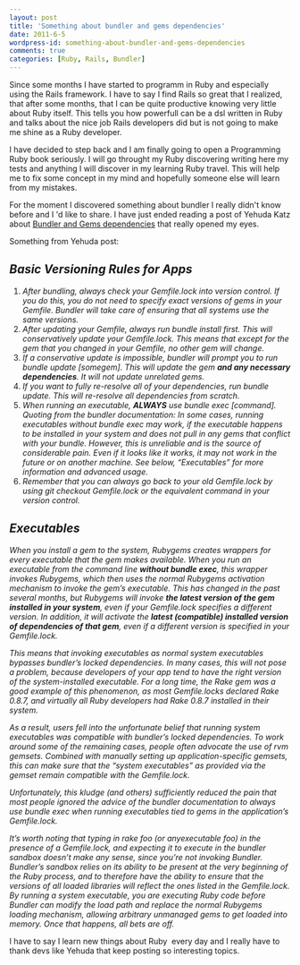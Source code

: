 ```yaml
---
layout: post
title: 'Something about bundler and gems dependencies'
date: 2011-6-5
wordpress-id: something-about-bundler-and-gems-dependencies
comments: true
categories: [Ruby, Rails, Bundler]
---
```

Since some months I have started to programm in Ruby and especially using the Rails framework. I have to say I find Rails so great that I realized, that after some months, that I can be quite productive knowing very little about Ruby itself. This tells you how powerfull can be a dsl written in Ruby and talks about the nice job Rails developers did but is not going to make me shine as a Ruby developer.
<!--more-->
I have decided to step back and I am finally going to open a Programming Ruby book seriously. I will go throught my Ruby discovering writing here my tests and anything I will discover in my learning Ruby travel. This will help me to fix some concept in my mind and hopefully someone else will learn from my mistakes.

For the moment I discovered something about bundler I really didn't know before and I 'd like to share. I have just ended reading a post of Yehuda Katz about <a href="http://yehudakatz.com/2011/05/30/gem-versioning-and-bundler-doing-it-right/?utm_source=rubyweekly&amp;utm_medium=email" target="_blank">Bundler and Gems dependencies</a> that really opened my eyes.

Something from Yehuda post:

<!--more-->
<h2><em>Basic Versioning Rules for Apps</em></h2>
<em>
</em>
<ol>
	<li><em>After bundling, always check your Gemfile.lock into
version control. If you do this, you do not need to specify exact
versions of gems in your Gemfile. Bundler will take care of ensuring
that all systems use the same versions.</em></li>
	<li><em>After updating your Gemfile, always run bundle install first. This will conservatively update your Gemfile.lock. This means that except for the gem that you changed in your Gemfile, no other gem will change.</em></li>
	<li><em>If a conservative update is impossible, bundler will prompt you to run bundle update [somegem]. This will update the gem <strong>and any necessary dependencies</strong>. It will not update unrelated gems.</em></li>
	<li><em>If you want to fully re-resolve all of your dependencies, run bundle update. This will re-resolve all dependencies from scratch.</em></li>
	<li><em>When running an executable, <strong>ALWAYS</strong> use bundle exec [command]. Quoting from the bundler documentation: <em>
In some cases, running executables without bundle exec may work, if the
executable happens to be installed in your system and does not pull in
any gems that conflict with your bundle. However, this is unreliable and
is the source of considerable pain. Even if it looks like it works, it
may not work in the future or on another machine.</em> See below, “Executables” for more information and advanced usage.
</em></li>
	<li><em>Remember that you can always go back to your old Gemfile.lock by using git checkout Gemfile.lock or the equivalent command in your version control.</em></li>
</ol>
<em>
</em>
<h2><em>Executables</em></h2>
<em>
</em>

<em>When you install a gem to the system, Rubygems creates wrappers for
every executable that the gem makes available. When you run an
executable from the command line <strong>without bundle exec</strong>,
this wrapper invokes Rubygems, which then uses the normal Rubygems
activation mechanism to invoke the gem’s executable. This has changed in
the past several months, but Rubygems will invoke <strong>the latest version of the gem installed in your system</strong>, even if your Gemfile.lock specifies a different version. In addition, it will activate the <strong>latest (compatible) installed version of dependencies of that gem</strong>, even if a different version is specified in your Gemfile.lock.</em>

<em>
</em>

<em>This means that invoking executables as normal system executables
bypasses bundler’s locked dependencies. In many cases, this will not
pose a problem, because developers of your app tend to have the right
version of the system-installed executable. For a long time, the Rake
gem was a good example of this phenomenon, as most Gemfile.locks declared Rake 0.8.7, and virtually all Ruby developers had Rake 0.8.7 installed in their system.</em>

<em>
</em>

<em>As a result, users fell into the unfortunate belief that running
system executables was compatible with bundler’s locked dependencies. To
work around some of the remaining cases, people often advocate the use
of rvm gemsets. Combined with manually setting up application-specific
gemsets, this can make sure that the “system executables” as provided
via the gemset remain compatible with the Gemfile.lock.</em>

<em>
</em>

<em>Unfortunately, this kludge (and others) sufficiently reduced the pain
that most people ignored the advice of the bundler documentation to
always use bundle exec when running executables tied to gems in the application’s Gemfile.lock.</em>

<em>
</em>

<em>It’s worth noting that typing in rake foo (or anyexecutable foo) in the presence of a Gemfile.lock,
and expecting it to execute in the bundler sandbox doesn’t make any
sense, since you’re not invoking Bundler. Bundler’s sandbox relies on
its ability to be present at the very beginning of the Ruby process, and
to therefore have the ability to ensure that the versions of all loaded
libraries will reflect the ones listed in the Gemfile.lock.
By running a system executable, you are executing Ruby code before
Bundler can modify the load path and replace the normal Rubygems loading
mechanism, allowing arbitrary unmanaged gems to get loaded into memory.
Once that happens, all bets are off.</em>

I have to say I learn new things about Ruby  every day and I really have to thank devs like Yehuda that keep posting so interesting topics.
